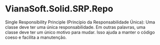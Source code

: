 # VianaSoft.Solid.SRP.Repo
 Single Responsibility Principle (Princípio da Responsabilidade Única): Uma classe deve ter uma única responsabilidade. Em outras palavras, uma classe deve ter um único motivo para mudar. Isso ajuda a manter o código coeso e facilita a manutenção.
